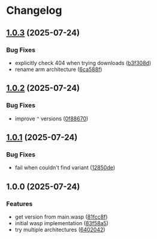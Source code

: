 # Changelog

## [1.0.3](https://github.com/cprecioso/asdf-wasp/compare/v1.0.2...v1.0.3) (2025-07-24)


### Bug Fixes

* explicitly check 404 when trying downloads ([b3f308d](https://github.com/cprecioso/asdf-wasp/commit/b3f308d587b1911bbba188a84fc661fcd1e00015))
* rename arm architecture ([6ca588f](https://github.com/cprecioso/asdf-wasp/commit/6ca588f004363fb96f52f898b472bab17c4f8aa7))

## [1.0.2](https://github.com/cprecioso/asdf-wasp/compare/v1.0.1...v1.0.2) (2025-07-24)


### Bug Fixes

* improve `^` versions ([0f88670](https://github.com/cprecioso/asdf-wasp/commit/0f88670440bd8e4eda86e5704a867908e095785b))

## [1.0.1](https://github.com/cprecioso/asdf-wasp/compare/v1.0.0...v1.0.1) (2025-07-24)


### Bug Fixes

* fail when couldn't find variant ([12850de](https://github.com/cprecioso/asdf-wasp/commit/12850de91dd69a9711943c96d11ef108a71ad1ff))

## 1.0.0 (2025-07-24)


### Features

* get version from main.wasp ([81fcc8f](https://github.com/cprecioso/asdf-wasp/commit/81fcc8fc0dcba2b577453625c1529a24d2785fb0))
* initial wasp implementation ([83f58a5](https://github.com/cprecioso/asdf-wasp/commit/83f58a531a9464b492fdf9c7ec0758a878c87bfb))
* try multiple architectures ([6402042](https://github.com/cprecioso/asdf-wasp/commit/640204220442636ff4c373ef258c2dbfdd6f2751))

